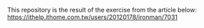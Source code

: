This repository is the result of the exercise from the article below:
https://ithelp.ithome.com.tw/users/20120178/ironman/7031
